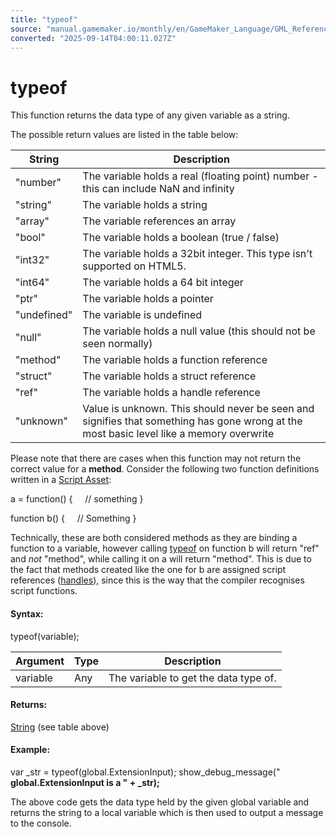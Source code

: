 ```yaml
---
title: "typeof"
source: "manual.gamemaker.io/monthly/en/GameMaker_Language/GML_Reference/Variable_Functions/typeof.htm"
converted: "2025-09-14T04:00:11.027Z"
---
```


# typeof

This function returns the data type of any given variable as a string.

The possible return values are listed in the table below:

| String | Description |
| --- | --- |
| "number" | The variable holds a real (floating point) number - this can include NaN and infinity |
| "string" | The variable holds a string |
| "array" | The variable references an array |
| "bool" | The variable holds a boolean (true / false) |
| "int32" | The variable holds a 32bit integer. This type isn't supported on HTML5. |
| "int64" | The variable holds a 64 bit integer |
| "ptr" | The variable holds a pointer |
| "undefined" | The variable is undefined |
| "null" | The variable holds a null value (this should not be seen normally) |
| "method" | The variable holds a function reference |
| "struct" | The variable holds a struct reference |
| "ref" | The variable holds a handle reference |
| "unknown" | Value is unknown. This should never be seen and signifies that something has gone wrong at the most basic level like a memory overwrite |

Please note that there are cases when this function may not return the correct value for a **method**. Consider the following two function definitions written in a [Script Asset](../../../The_Asset_Editors/Scripts.md):

a = function()
{
    // something
}

function b()
{
    // Something
}

Technically, these are both considered methods as they are binding a function to a variable, however calling [typeof](typeof.md) on function b will return "ref" and _not_ "method", while calling it on a will return "method". This is due to the fact that methods created like the one for b are assigned script references ([handles](../../GML_Overview/Data_Types.md)), since this is the way that the compiler recognises script functions.

#### Syntax:

typeof(variable);

| Argument | Type | Description |
| --- | --- | --- |
| variable | Any | The variable to get the data type of. |

#### Returns:

[String](../../GML_Overview/Data_Types.md) (see table above)

#### **Example:**

var \_str = typeof(global.ExtensionInput);
show\_debug\_message(" **global.ExtensionInput is a " + \_str);**

The above code gets the data type held by the given global variable and returns the string to a local variable which is then used to output a message to the console.